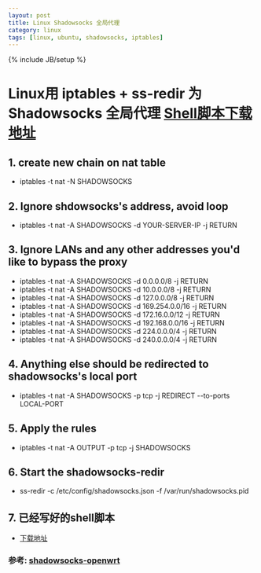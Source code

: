 ```yaml
---
layout: post
title: Linux Shadowsocks 全局代理
category: linux
tags: [linux, ubuntu, shadowsocks, iptables]
---
```

{% include JB/setup %}

# Linux用 iptables + ss-redir 为 Shadowsocks 全局代理 [Shell脚本下载地址](https://gitcafe.com/whatwewant/whatwewant/raw/gitcafe-pages/scripts/linux-shdowsocks-global.sh)

## 1. create new chain on nat table
* iptables -t nat -N SHADOWSOCKS

## 2. Ignore shdowsocks's address, avoid loop
* iptables -t nat -A SHADOWSOCKS -d YOUR-SERVER-IP -j RETURN

## 3. Ignore LANs and any other addresses you'd like to bypass the proxy
* iptables -t nat -A SHADOWSOCKS -d 0.0.0.0/8 -j RETURN
* iptables -t nat -A SHADOWSOCKS -d 10.0.0.0/8 -j RETURN
* iptables -t nat -A SHADOWSOCKS -d 127.0.0.0/8 -j RETURN
* iptables -t nat -A SHADOWSOCKS -d 169.254.0.0/16 -j RETURN
* iptables -t nat -A SHADOWSOCKS -d 172.16.0.0/12 -j RETURN
* iptables -t nat -A SHADOWSOCKS -d 192.168.0.0/16 -j RETURN
* iptables -t nat -A SHADOWSOCKS -d 224.0.0.0/4 -j RETURN
* iptables -t nat -A SHADOWSOCKS -d 240.0.0.0/4 -j RETURN

## 4. Anything else should be redirected to shadowsocks's local port
* iptables -t nat -A SHADOWSOCKS -p tcp -j REDIRECT --to-ports LOCAL-PORT

## 5. Apply the rules
* iptables -t nat -A OUTPUT -p tcp -j SHADOWSOCKS

## 6. Start the shadowsocks-redir
* ss-redir -c /etc/config/shadowsocks.json -f /var/run/shadowsocks.pid

## 7. 已经写好的shell脚本
* [下载地址](https://gitcafe.com/whatwewant/whatwewant/raw/gitcafe-pages/scripts/linux-shdowsocks-global.sh)

### 参考: [shadowsocks-openwrt](https://github.com/haohaolee/shadowsocks-openwrt)

